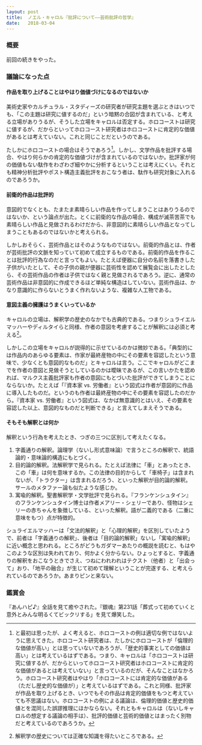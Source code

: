 ```yaml
---
layout: post
title:  ノエル・キャロル『批評について――芸術批評の哲学』
date:   2018-03-04
---
```


### 概要
前回の続きをやった。

### 議論になった点
#### 作品を取り上げることはやはり価値づけになるのではないか
美術史家やカルチュラル・スタディーズの研究者が研究主題を選ぶときはいつでも、「この主題は研究に値するのだ」という暗黙の合図が含まれている、と考える立場がありうるが、そうした立場をキャロルは否定する。ホロコーストは研究に値するが、だからといってホロコースト研究者はホロコーストに肯定的な価値があるとは考えていない。これと同じことだというのである。

たしかにホロコーストの場合はそうであろう[^1]。しかし、文学作品を批評する場合、やはり何らかの肯定的な価値づけが含まれているのではないか。批評家が何の価値もない駄作をわざわざ細やかに分析するということは考えにくい。それとも精神分析批評やポスト構造主義批評をおこなう者は、駄作も研究対象に入れるのであろうか。

[^1]: と最初は思ったが、よく考えると、ホロコーストの例は適切な例ではないように思えてきた。ホロコースト研究者は、たしかにホロコーストが「倫理的な価値が高い」とは思っていないであろうが、「歴史的事実としての価値は高い」とは考えているはずである。つまり、キャロルは「ホロコーストは研究に値するが、だからといってホロコースト研究者はホロコーストに肯定的な価値があるとは考えていない」と言っているのだが、そんなことはなかろう。ホロコースト研究者はやはり「ホロコーストには肯定的な価値がある（ただし歴史的な価値が）」と考えているはずである。これと同様、批評家が作品を取り上げるとき、いつでもその作品は肯定的価値をもつと考えていても不思議はない。ホロコーストの例による議論は、倫理的価値と歴史的価値とを混同した誤謬推理にほかならない。それともキャロルは（ないしキャロルの想定する議論の相手は）、批評的価値と芸術的価値とはまったく別物だと考えているのであろうか。

#### 前衛的作品は批評的
意図的でなくとも、たまたま素晴らしい作品を作ってしまうことはありうるのではないか、という論点が出た。とくに前衛的な作品の場合、構成が滅茶苦茶でも素晴らしい作品と見做されるわけだから、非意図的に素晴らしい作品となってしまうこともあるのではないかと考えられる。

しかしおそらく、芸術作品とはそのようなものではない。前衛的作品とは、作者が芸術批評の文脈を知っていて初めて成立するものである。前衛的作品を作ることは批評的行為なのだと言ってもよい。たとえば便器に自分の名前を落書きした子供がいたとして、その子供の親が便器に芸術性を認めて展覧会に出したとしたら、その芸術作品の作者は子供ではなく親と見做されるであろう。逆に、通常の芸術作品は非意図的に作成できるほど単純な構造はしていない。芸術作品は、かなり意識的に作らないとうまく作れないような、複雑な人工物である。

#### 意図主義の擁護はうまくいっているか
キャロルの立場は、解釈学の歴史のなかでも古典的である。つまりシュライエルマッハーやディルタイらと同様、作者の意図を考慮することが解釈には必須と考える[^2]。

しかしこの立場をキャロルが説得的に示せているのかは微妙である。「典型的には作品内のあらゆる要素は、作家が最終産物の中にその要素を容認したという意味で、少なくとも意図的なものだ」とキャロルは言う。ここでキャロルがどこまでを作者の意図と見做そうとしているのかは曖昧であるが、この言いかたを認めれば、マルクス主義批評家も作者の意図にもとづいた批評ができてしまうことにならないか。たとえば「『資本家 vs. 労働者』という図式は作者が意図的に作品に導入したものだ。というのも作者は最終産物の中にその要素を容認したのだから。『資本家 vs. 労働者』という図式は、なかば無意識的とはいえ、その要素を容認した以上、意図的なものだと判断できる」と言えてしまえそうである。

[^2]: 解釈学の歴史については正確な知識を得たいところである。

#### そもそも解釈とは何か
解釈という行為を考えたとき、つぎの三つに区別して考えたくなる。

1. 字義通りの解釈。論理学（ないし形式意味論）で言うところの解釈で、統語論的・意味論的構造にもとづく。
2. 目的論的解釈。法解釈学で見られる。たとえば法律に「車」とあったとき、この「車」は何を意味するか。この法律の目的からして「車椅子」は含まれないが、「トラクター」は含まれるだろう、といった解釈が目的論的解釈。サールのメタファー論も似たような感じか。
3. 寓喩的解釈。聖書解釈学・文学批評で見られる。『フランケンシュタイン』のフランケンシュタイン博士は作者メアリー・シェリーであり、怪物はシェリーの赤ちゃんを象徴している、といった解釈。語が二義的である（二重に意味をもつ）点が特徴的。

シュライエルマッハーは「文法的解釈」と「心理的解釈」を区別していたようで、前者は「字義通りの解釈」、後者は「目的論的解釈」ないし「寓喩的解釈」に近い概念と思われる。ところがどうもガダマーあたりの概説を読むと、もはやこのような区別は失われており、何かよく分からない。ひょっとすると、字義通りの解釈をおこなうときでさえ、つねにわれわれはテクスト（他者）と「出会って」おり、「地平の融合」が生じて初めて理解ということが完遂する、と考えられているのであろうか。あまりピンと来ない。

### 鑑賞会
『あんハピ♪』全話を見て癒やされた。『銀魂』第231話「葬式って初めていくと意外とみんな明るくてビックリする」を見て爆笑した。
